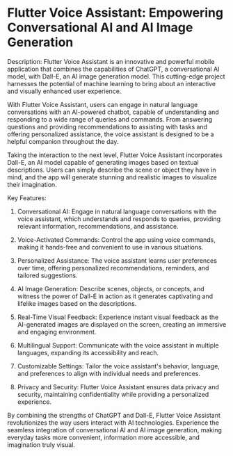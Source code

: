 # Flutter Voice Assistant: Empowering Conversational AI and AI Image Generation

Description:
Flutter Voice Assistant is an innovative and powerful mobile application that combines the capabilities of ChatGPT, a conversational AI model, with Dall-E, an AI image generation model. This cutting-edge project harnesses the potential of machine learning to bring about an interactive and visually enhanced user experience.

With Flutter Voice Assistant, users can engage in natural language conversations with an AI-powered chatbot, capable of understanding and responding to a wide range of queries and commands. From answering questions and providing recommendations to assisting with tasks and offering personalized assistance, the voice assistant is designed to be a helpful companion throughout the day.

Taking the interaction to the next level, Flutter Voice Assistant incorporates Dall-E, an AI model capable of generating images based on textual descriptions. Users can simply describe the scene or object they have in mind, and the app will generate stunning and realistic images to visualize their imagination.

Key Features:
1. Conversational AI: Engage in natural language conversations with the voice assistant, which understands and responds to queries, providing relevant information, recommendations, and assistance.

2. Voice-Activated Commands: Control the app using voice commands, making it hands-free and convenient to use in various situations.

3. Personalized Assistance: The voice assistant learns user preferences over time, offering personalized recommendations, reminders, and tailored suggestions.

4. AI Image Generation: Describe scenes, objects, or concepts, and witness the power of Dall-E in action as it generates captivating and lifelike images based on the descriptions.

5. Real-Time Visual Feedback: Experience instant visual feedback as the AI-generated images are displayed on the screen, creating an immersive and engaging environment.

6. Multilingual Support: Communicate with the voice assistant in multiple languages, expanding its accessibility and reach.

7. Customizable Settings: Tailor the voice assistant's behavior, language, and preferences to align with individual needs and preferences.

8. Privacy and Security: Flutter Voice Assistant ensures data privacy and security, maintaining confidentiality while providing a personalized experience.

By combining the strengths of ChatGPT and Dall-E, Flutter Voice Assistant revolutionizes the way users interact with AI technologies. Experience the seamless integration of conversational AI and AI image generation, making everyday tasks more convenient, information more accessible, and imagination truly visual.
